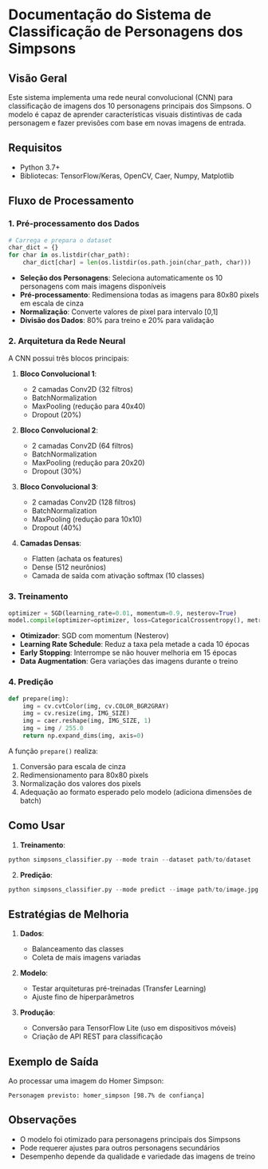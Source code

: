 # Documentação do Sistema de Classificação de Personagens dos Simpsons

## Visão Geral
Este sistema implementa uma rede neural convolucional (CNN) para classificação de imagens dos 10 personagens principais dos Simpsons. O modelo é capaz de aprender características visuais distintivas de cada personagem e fazer previsões com base em novas imagens de entrada.

## Requisitos
- Python 3.7+
- Bibliotecas: TensorFlow/Keras, OpenCV, Caer, Numpy, Matplotlib

## Fluxo de Processamento

### 1. Pré-processamento dos Dados
```python
# Carrega e prepara o dataset
char_dict = {}
for char in os.listdir(char_path):
    char_dict[char] = len(os.listdir(os.path.join(char_path, char)))
```

- **Seleção dos Personagens**: Seleciona automaticamente os 10 personagens com mais imagens disponíveis
- **Pré-processamento**: Redimensiona todas as imagens para 80x80 pixels em escala de cinza
- **Normalização**: Converte valores de pixel para intervalo [0,1]
- **Divisão dos Dados**: 80% para treino e 20% para validação

### 2. Arquitetura da Rede Neural
A CNN possui três blocos principais:

1. **Bloco Convolucional 1**:
   - 2 camadas Conv2D (32 filtros)
   - BatchNormalization
   - MaxPooling (redução para 40x40)
   - Dropout (20%)

2. **Bloco Convolucional 2**:
   - 2 camadas Conv2D (64 filtros)
   - BatchNormalization
   - MaxPooling (redução para 20x20)
   - Dropout (30%)

3. **Bloco Convolucional 3**:
   - 2 camadas Conv2D (128 filtros)
   - BatchNormalization
   - MaxPooling (redução para 10x10)
   - Dropout (40%)

4. **Camadas Densas**:
   - Flatten (achata os features)
   - Dense (512 neurônios)
   - Camada de saída com ativação softmax (10 classes)

### 3. Treinamento
```python
optimizer = SGD(learning_rate=0.01, momentum=0.9, nesterov=True)
model.compile(optimizer=optimizer, loss=CategoricalCrossentropy(), metrics=['accuracy'])
```

- **Otimizador**: SGD com momentum (Nesterov)
- **Learning Rate Schedule**: Reduz a taxa pela metade a cada 10 épocas
- **Early Stopping**: Interrompe se não houver melhoria em 15 épocas
- **Data Augmentation**: Gera variações das imagens durante o treino

### 4. Predição
```python
def prepare(img):
    img = cv.cvtColor(img, cv.COLOR_BGR2GRAY)
    img = cv.resize(img, IMG_SIZE)
    img = caer.reshape(img, IMG_SIZE, 1)
    img = img / 255.0
    return np.expand_dims(img, axis=0)
```

A função `prepare()` realiza:
1. Conversão para escala de cinza
2. Redimensionamento para 80x80 pixels
3. Normalização dos valores dos pixels
4. Adequação ao formato esperado pelo modelo (adiciona dimensões de batch)

## Como Usar

1. **Treinamento**:
```python
python simpsons_classifier.py --mode train --dataset path/to/dataset
```

2. **Predição**:
```python
python simpsons_classifier.py --mode predict --image path/to/image.jpg
```

## Estratégias de Melhoria

1. **Dados**:
   - Balanceamento das classes
   - Coleta de mais imagens variadas

2. **Modelo**:
   - Testar arquiteturas pré-treinadas (Transfer Learning)
   - Ajuste fino de hiperparâmetros

3. **Produção**:
   - Conversão para TensorFlow Lite (uso em dispositivos móveis)
   - Criação de API REST para classificação

## Exemplo de Saída
Ao processar uma imagem do Homer Simpson:
```
Personagem previsto: homer_simpson [98.7% de confiança]
```

## Observações
- O modelo foi otimizado para personagens principais dos Simpsons
- Pode requerer ajustes para outros personagens secundários
- Desempenho depende da qualidade e variedade das imagens de treino 